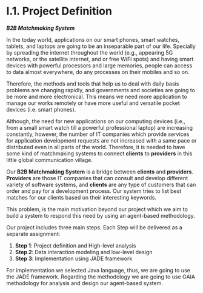 
# I.1. Project Definition

***B2B Matchmaking System***

In the today world, applications on our smart phones, smart watches, tablets, and laptops are going to be an inseparable part of our life. Specially by spreading the internet throughout the world (e.g., appearing 5G networks, or the satellite internet, and or free WiFi spots) and having smart devices with powerful processors and large memories, people can access to data almost everywhere, do any processes on their mobiles and so on. 

Therefore, the methods and tools that help us to deal with daily basis problems are changing rapidly, and governments and societies are going to be more and more electronical. This means we need more application to manage our works remotely or have more useful and versatile pocket devices (i.e. smart phones). 

Although, the need for new applications on our computing devices (i.e., from a small smart watch till a powerful professional laptop) are increasing constantly, however, the number of IT companies which provide services for application development requests are not increased with a same pace or distributed even in all parts of the world. Therefore, it is needed to have some kind of matchmaking systems to connect **clients** to **providers** in this little global communication village. 

Our **B2B Matchmaking System** is a bridge between **clients** and **providers**. **Providers** are those IT companies that can consult and develop different variety of software systems, and **clients** are any type of customers that can order and pay for a development process. Our system tries to list best matches for our clients based on their interesting keywords.

This problem, is the main motivation beyond our project which we aim to build a system to respond this need by using an agent-based methodology. 

Our project includes three main steps. Each Step will be delivered as a separate assignment: 
1. **Step 1**: Project definition and High-level analysis
2. **Step 2**: Data interaction modeling and low-level design
3. **Step 3**: Implementation using JADE framework

For implementation we selected Java language, thus, we are going to use the JADE framework. Regarding the methodology we are going to use GAIA methodology for analysis and design our agent-based system.